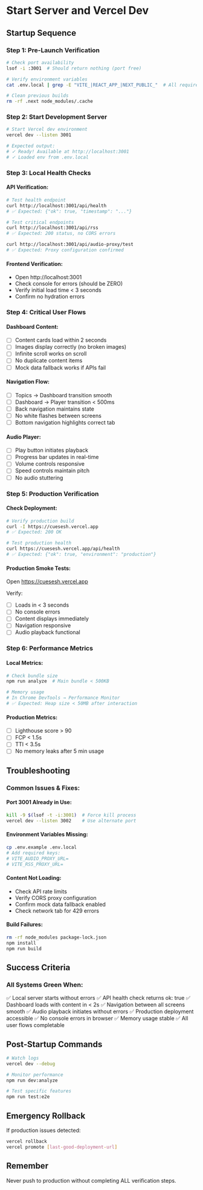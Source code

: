 # Start Server and Vercel Dev

## Startup Sequence

### Step 1: Pre-Launch Verification
```bash
# Check port availability
lsof -i :3001  # Should return nothing (port free)

# Verify environment variables
cat .env.local | grep -E "VITE_|REACT_APP_|NEXT_PUBLIC_"  # All required vars present

# Clean previous builds
rm -rf .next node_modules/.cache
```

### Step 2: Start Development Server
```bash
# Start Vercel dev environment
vercel dev --listen 3001

# Expected output:
# ✓ Ready! Available at http://localhost:3001
# ✓ Loaded env from .env.local
```

### Step 3: Local Health Checks

#### API Verification:
```bash
# Test health endpoint
curl http://localhost:3001/api/health
# ✅ Expected: {"ok": true, "timestamp": "..."}

# Test critical endpoints
curl http://localhost:3001/api/rss
# ✅ Expected: 200 status, no CORS errors

curl http://localhost:3001/api/audio-proxy/test
# ✅ Expected: Proxy configuration confirmed
```

#### Frontend Verification:
- Open http://localhost:3001
- Check console for errors (should be ZERO)
- Verify initial load time < 3 seconds
- Confirm no hydration errors

### Step 4: Critical User Flows

#### Dashboard Content:
- [ ] Content cards load within 2 seconds
- [ ] Images display correctly (no broken images)
- [ ] Infinite scroll works on scroll
- [ ] No duplicate content items
- [ ] Mock data fallback works if APIs fail

#### Navigation Flow:
- [ ] Topics → Dashboard transition smooth
- [ ] Dashboard → Player transition < 500ms
- [ ] Back navigation maintains state
- [ ] No white flashes between screens
- [ ] Bottom navigation highlights correct tab

#### Audio Player:
- [ ] Play button initiates playback
- [ ] Progress bar updates in real-time
- [ ] Volume controls responsive
- [ ] Speed controls maintain pitch
- [ ] No audio stuttering

### Step 5: Production Verification

#### Check Deployment:
```bash
# Verify production build
curl -I https://cuesesh.vercel.app
# ✅ Expected: 200 OK

# Test production health
curl https://cuesesh.vercel.app/api/health
# ✅ Expected: {"ok": true, "environment": "production"}
```

#### Production Smoke Tests:
Open https://cuesesh.vercel.app

Verify:
- [ ] Loads in < 3 seconds
- [ ] No console errors
- [ ] Content displays immediately
- [ ] Navigation responsive
- [ ] Audio playback functional

### Step 6: Performance Metrics

#### Local Metrics:
```bash
# Check bundle size
npm run analyze  # Main bundle < 500KB

# Memory usage
# In Chrome DevTools → Performance Monitor
# ✅ Expected: Heap size < 50MB after interaction
```

#### Production Metrics:
- [ ] Lighthouse score > 90
- [ ] FCP < 1.5s
- [ ] TTI < 3.5s
- [ ] No memory leaks after 5 min usage

## Troubleshooting

### Common Issues & Fixes:

#### Port 3001 Already in Use:
```bash
kill -9 $(lsof -t -i:3001)  # Force kill process
vercel dev --listen 3002    # Use alternate port
```

#### Environment Variables Missing:
```bash
cp .env.example .env.local
# Add required keys:
# VITE_AUDIO_PROXY_URL=
# VITE_RSS_PROXY_URL=
```

#### Content Not Loading:
- Check API rate limits
- Verify CORS proxy configuration
- Confirm mock data fallback enabled
- Check network tab for 429 errors

#### Build Failures:
```bash
rm -rf node_modules package-lock.json
npm install
npm run build
```

## Success Criteria

### All Systems Green When:
✅ Local server starts without errors
✅ API health check returns ok: true
✅ Dashboard loads with content in < 2s
✅ Navigation between all screens smooth
✅ Audio playback initiates without errors
✅ Production deployment accessible
✅ No console errors in browser
✅ Memory usage stable
✅ All user flows completable

## Post-Startup Commands

```bash
# Watch logs
vercel dev --debug

# Monitor performance
npm run dev:analyze

# Test specific features
npm run test:e2e
```

## Emergency Rollback

If production issues detected:
```bash
vercel rollback
vercel promote [last-good-deployment-url]
```

## Remember
Never push to production without completing ALL verification steps.